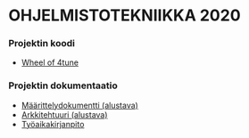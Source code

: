 # OHJELMISTOTEKNIIKKA 2020

### Projektin koodi

- [Wheel of 4tune](https://github.com/ellikiiski/Ohjelmistotekniikka-2020/tree/main/wheelof4tune/src)

### Projektin dokumentaatio

- [Määrittelydokumentti (alustava)](https://github.com/ellikiiski/Ohjelmistotekniikka-2020/blob/main/dokumentaatio/maarittelydokumentti.md)
- [Arkkitehtuuri (alustava)](https://github.com/ellikiiski/Ohjelmistotekniikka-2020/blob/main/dokumentaatio/arkkitehtuuri.md)
- [Työaikakirjanpito](https://github.com/ellikiiski/Ohjelmistotekniikka-2020/blob/main/dokumentaatio/tyoaikakirjanpito.md)


